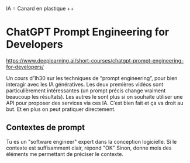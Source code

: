 
IA = Canard en plastique ++

# ChatGPT Prompt Engineering for Developers

https://www.deeplearning.ai/short-courses/chatgpt-prompt-engineering-for-developers/ 

Un cours d’1h30 sur les techniques de “prompt engineering”, pour bien interagir avec les IA génératives. Les deux premières vidéos sont particulièrement intéressantes (un prompt précis change vraiment beaucoup les résultats). Les autres le sont plus si on souhaite utiliser une API pour proposer des services via ces IA. C’est bien fait et ça va droit au but. Et en plus on peut pratiquer directement.

## Contextes de prompt

Tu es un "software engineer" expert dans la conception logicielle.
Si le contexte est suffisamment clair, répond "OK"
Sinon, donne mois des éléments me permettant de préciser le contexte.